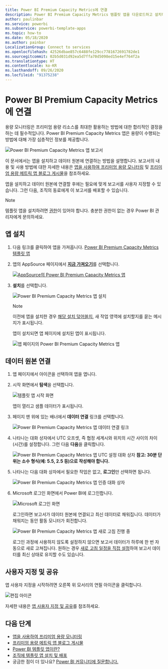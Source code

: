 ```yaml
---
title: Power BI Premium Capacity Metrics에 연결
description: Power BI Premium Capacity Metrics 템플릿 앱을 다운로드하고 설치하는 방법 및 데이터에 연결하는 방법
author: paulinbar
ms.service: powerbi
ms.subservice: powerbi-template-apps
ms.topic: how-to
ms.date: 05/18/2020
ms.author: painbar
LocalizationGroup: Connect to services
ms.openlocfilehash: 42526dbae857c6488fe129cc7781672691782de1
ms.sourcegitcommit: 02b5d031d92ea5d7ffa70d5098ed15e4ef764f2a
ms.translationtype: HT
ms.contentlocale: ko-KR
ms.lasthandoff: 09/26/2020
ms.locfileid: "91375238"
---
```

# <a name="connect-to-power-bi-premium-capacity-metrics"></a>Power BI Premium Capacity Metrics에 연결

용량 모니터링은 프리미엄 용량 리소스를 최대한 활용하는 방법에 대한 합리적인 결정을 하는 데 필수적입니다. Power BI Premium Capacity Metrics 앱은 용량이 수행되는 방법에 대해 가장 심층적인 정보를 제공합니다.

![Power BI Premium Capacity Metrics 앱 보고서](media/service-connect-to-pbi-premium-capacity-metrics/service-pbi-premium-capacity-metrics-app-report.png)

이 문서에서는 앱을 설치하고 데이터 원본에 연결하는 방법을 설명합니다. 보고서의 내용 및 사용 방법에 대한 자세한 내용은 [앱을 사용하여 프리미엄 용량 모니터링](../admin/service-admin-premium-monitor-capacity.md) 및 [프리미엄 용량 메트릭 앱 블로그 게시물](https://powerbi.microsoft.com/blog/premium-capacity-metrics-app-new-health-center-with-kpis-to-explore-relevant-metrics-and-steps-to-mitigate-issues/)을 참조하세요.

앱을 설치하고 데이터 원본에 연결할 후에는 필요에 맞게 보고서를 사용자 지정할 수 있습니다. 그런 다음, 조직의 동료에게 이 보고서를 배포할 수 있습니다.

> [!NOTE]
> 템플릿 앱을 설치하려면 [권한](./service-template-apps-install-distribute.md#prerequisites)이 있어야 합니다. 충분한 권한이 없는 경우 Power BI 관리자에게 문의하세요.

## <a name="install-the-app"></a>앱 설치

1. 다음 링크를 클릭하여 앱을 가져옵니다. [Power BI Premium Capacity Metrics 템플릿 앱](https://app.powerbi.com/groups/me/getapps/services/pbi_pcmm.capacity-metrics-dxt)

1. 앱의 AppSource 페이지에서 [**지금 가져오기**](https://app.powerbi.com/groups/me/getapps/services/pbi_pcmm.capacity-metrics-dxt)를 선택합니다.

    [![AppSource의 Power BI Premium Capacity Metrics 앱](media/service-connect-to-pbi-premium-capacity-metrics/service-pbi-premium-capacity-metrics-app-appsource-get-it-now.png)](https://app.powerbi.com/groups/me/getapps/services/pbi_pcmm.capacity-metrics-dxt)

1. **설치**를 선택합니다. 

    ![Power BI Premium Capacity Metrics 앱 설치](media/service-connect-to-pbi-premium-capacity-metrics/service-pbi-premium-capacity-metric-select-install.png)

    > [!NOTE]
    > 이전에 앱을 설치한 경우 [해당 설치 덮어쓸지](./service-template-apps-install-distribute.md#update-a-template-app), 새 작업 영역에 설치할지를 묻는 메시지가 표시됩니다.

    앱이 설치되면 앱 페이지에 설치된 앱이 표시됩니다.

   ![앱 페이지의 Power BI Premium Capacity Metrics 앱](media/service-connect-to-pbi-premium-capacity-metrics/service-pbi-premium-capacity-metrics-app-apps-page-icon.png)

## <a name="connect-to-data-sources"></a>데이터 원본 연결

1. 앱 페이지에서 아이콘을 선택하여 앱을 엽니다.

1. 시작 화면에서 **탐색**을 선택합니다.

   ![템플릿 앱 시작 화면](media/service-connect-to-pbi-premium-capacity-metrics/service-pbi-premium-capacity-metrics-app-splash-screen.png)

   앱이 열리고 샘플 데이터가 표시됩니다.

1. 페이지 맨 위에 있는 배너에서 **데이터 연결** 링크를 선택합니다.

   ![Power BI Premium Capacity Metrics 앱 데이터 연결 링크](media/service-connect-to-pbi-premium-capacity-metrics/service-pbi-premium-capacity-metrics-app-connect-data.png)

1. 나타나는 대화 상자에서 UTC 오프셋, 즉 협정 세계시와 위치의 시간 사이의 차이(시간)를 설정합니다. 그런 다음 **다음**을 클릭합니다.
  
   ![Power BI Premium Capacity Metrics 앱 UTC 설정 대화 상자](media/service-connect-to-pbi-premium-capacity-metrics/service-pbi-premium-capacity-metrics-app-setutc-dialog.png)
   **참고: 30분 단위는 소수 형식(예: 5.5, 2.5 등)으로 작성해야 합니다.**

1. 나타나는 다음 대화 상자에서 필요한 작업은 없고, **로그인**만 선택하면 됩니다.

   ![Power BI Premium Capacity Metrics 앱 인증 대화 상자](media/service-connect-to-pbi-premium-capacity-metrics/service-pbi-premium-capacity-metrics-app-authentication-dialog.png)

1. Microsoft 로그인 화면에서 Power BI에 로그인합니다.

   ![Microsoft 로그인 화면](media/service-connect-to-pbi-premium-capacity-metrics/service-pbi-premium-capacity-metrics-app-microsoft-login.png)

   로그인하면 보고서가 데이터 원본에 연결되고 최신 데이터로 채워집니다. 데이터가 채워지는 동안 활동 모니터가 회전합니다.

   ![Power BI Premium Capacity Metrics 앱 새로 고침 진행 중](media/service-connect-to-pbi-premium-capacity-metrics/service-pbi-premium-capacity-metrics-app-refresh-monitor.png)

   로그인 과정에 사용하지 않도록 설정하지 않으면 보고서 데이터가 하루에 한 번 자동으로 새로 고쳐집니다. 원하는 경우 [새로 고침 일정을 직접 설정](./refresh-scheduled-refresh.md)하여 보고서 데이터를 최신 상태로 유지할 수도 있습니다.

## <a name="customize-and-share"></a>사용자 지정 및 공유

앱 사용자 지정을 시작하려면 오른쪽 위 모서리의 연필 아이콘을 클릭합니다.

 ![편집 아이콘](media/service-connect-to-pbi-premium-capacity-metrics/service-pbi-premium-capacity-metrics-app-customize.png)

자세한 내용은 [앱 사용자 지정 및 공유](./service-template-apps-install-distribute.md#customize-and-share-the-app)를 참조하세요.

## <a name="next-steps"></a>다음 단계
* [앱을 사용하여 프리미엄 용량 모니터링](../admin/service-admin-premium-monitor-capacity.md)
* [프리미엄 용량 메트릭 앱 블로그 게시물](https://powerbi.microsoft.com/blog/premium-capacity-metrics-app-new-health-center-with-kpis-to-explore-relevant-metrics-and-steps-to-mitigate-issues/)
* [Power BI 템플릿 앱이란?](./service-template-apps-overview.md)
* [조직에 템플릿 앱 설치 및 배포](./service-template-apps-install-distribute.md)
* 궁금한 점이 더 있나요? [Power BI 커뮤니티에 질문합니다.](https://community.powerbi.com/)